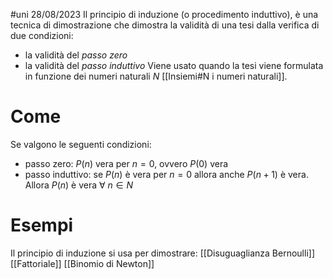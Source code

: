 #uni 28/08/2023
Il principio di induzione (o procedimento induttivo), è una tecnica di dimostrazione che dimostra la validità di una tesi dalla verifica di due condizioni:
- la validità del _passo zero_
- la validità del _passo induttivo_
Viene usato quando la tesi viene formulata in funzione dei numeri naturali $N$ [[Insiemi#N i numeri naturali]]. 
# Come
Se valgono le seguenti condizioni:
- passo zero: $P(n)$ vera per $n=0$, ovvero $P(0)$ vera
- passo induttivo: se $P(n)$ è vera per $n=0$ allora anche $P(n+1)$ è vera.
Allora $P(n)$ è vera $\forall \ n \in N$ 
# Esempi
Il principio di induzione si usa per dimostrare:
[[Disuguaglianza Bernoulli]]
[[Fattoriale]]
[[Binomio di Newton]] 